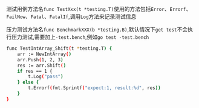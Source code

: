 测试用例方法名`func TestXxx(t *testing.T)`使用的方法包括`Error`、`Errorf`、`FailNow`、`Fatal`、`FatalIf`,调用`Log`方法来记录测试信息

压力测试方法名`func BenchmarkXXX(b *testing.B)`,默认情况下`get test`不会执行压力测试,需要加上`-test.bench`,例如`go test -test.bench`

```bash
func TestIntArray_Shift(t *testing.T) {
	arr := NewIntArray()
	arr.Push(1, 2, 3)
	res := arr.Shift()
	if res == 1 {
		t.Log("pass")
	} else {
		t.Errorf(fmt.Sprintf("expect:1, result:%d", res))
	}
}


```